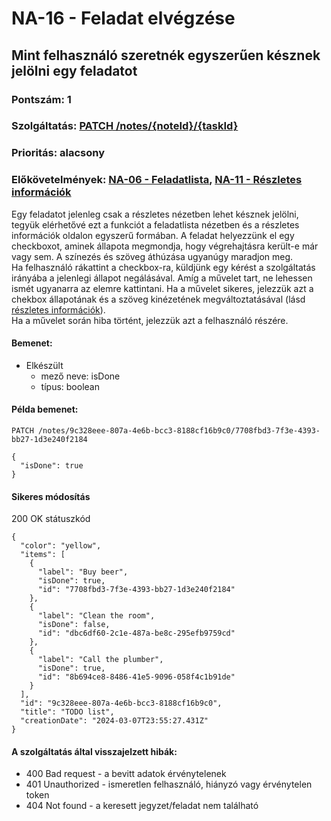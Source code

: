 # NA-16 - Feladat elvégzése

## Mint felhasználó szeretnék egyszerűen késznek jelölni egy feladatot

### Pontszám: 1
### Szolgáltatás: [PATCH /notes/{noteId}/{taskId}](http://localhost:5000/api-doc#/Note%20items/TasksController_updateNoteItem)
### Prioritás: alacsony
### Előkövetelmények: [NA-06 - Feladatlista](./NA-06.md), [NA-11 - Részletes információk](./NA-11.md)

Egy feladatot jelenleg csak a részletes nézetben lehet késznek jelölni, tegyük elérhetővé ezt a funkciót a feladatlista nézetben és a részletes információk oldalon egyszerű formában. A feladat helyezzünk el egy checkboxot, aminek állapota megmondja, hogy végrehajtásra került-e már vagy sem. A színezés és szöveg áthúzása ugyanúgy maradjon meg.  
Ha felhasználó rákattint a checkbox-ra, küldjünk egy kérést a szolgáltatás irányába a jelenlegi állapot negálásával. Amíg a művelet tart, ne lehessen ismét ugyanarra az elemre kattintani. Ha a művelet sikeres, jelezzük azt a chekbox állapotának és a szöveg kinézetének megváltoztatásával (lásd [részletes információk](./NA-11.md)).  
Ha a művelet során hiba történt, jelezzük azt a felhasználó részére.

#### Bemenet:
- Elkészült
  - mező neve: isDone
  - típus: boolean

#### Példa bemenet:
`PATCH /notes/9c328eee-807a-4e6b-bcc3-8188cf16b9c0/7708fbd3-7f3e-4393-bb27-1d3e240f2184`
```
{
  "isDone": true
}
```

#### Sikeres módosítás
200 OK státuszkód
```
{
  "color": "yellow",
  "items": [
    {
      "label": "Buy beer",
      "isDone": true,
      "id": "7708fbd3-7f3e-4393-bb27-1d3e240f2184"
    },
    {
      "label": "Clean the room",
      "isDone": false,
      "id": "dbc6df60-2c1e-487a-be8c-295efb9759cd"
    },
    {
      "label": "Call the plumber",
      "isDone": true,
      "id": "8b694ce8-8486-41e5-9096-058f4c1b91de"
    }
  ],
  "id": "9c328eee-807a-4e6b-bcc3-8188cf16b9c0",
  "title": "TODO list",
  "creationDate": "2024-03-07T23:55:27.431Z"
}
```

#### A szolgáltatás által visszajelzett hibák:
- 400 Bad request - a bevitt adatok érvénytelenek
- 401 Unauthorized - ismeretlen felhasználó, hiányzó vagy érvénytelen token
- 404 Not found - a keresett jegyzet/feladat nem található
